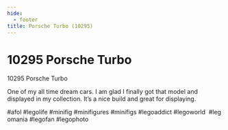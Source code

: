 ```yaml
---
hide:
  - footer
title: Porsche Turbo (10295)
---
```


# 10295 Porsche Turbo

10295 Porsche Turbo

One of my all time dream cars. I am glad I finally got that model and displayed in my collection. It’s a nice build and great for displaying.

#afol #legolife #minifig #minifigures #minifigs #legoaddict #legoworld  #legomania #legofan #legophoto 

